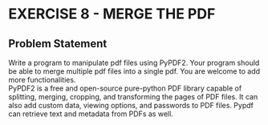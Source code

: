 # EXERCISE 8 - MERGE THE PDF
## Problem Statement
Write a program to manipulate pdf files using PyPDF2. Your program should be able to merge multiple pdf files into a single pdf. You are welcome to add more functionalities.
<br>
PyPDF2 is a free and open-source pure-python PDF library capable of splitting, merging, cropping, and transforming the pages of PDF files. It can also add custom data, viewing options, and passwords to PDF files. Pypdf can retrieve text and metadata from PDFs as well.